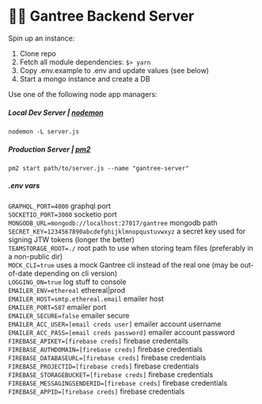 # 🏄‍♂️ Gantree Backend Server

Spin up an instance:

1. Clone repo
2. Fetch all module dependencies: `$> yarn` 
3. Copy .env.example to .env and update values (see below)
4. Start a mongo instance and create a DB

Use one of the following node app managers:

##### Local Dev Server | [nodemon](https://www.npmjs.com/package/nodemon)
`nodemon -L server.js` 

##### Production Server | [pm2](https://www.npmjs.com/package/pm2)
`pm2 start path/to/server.js --name "gantree-server"`

##### .env vars
`GRAPHQL_PORT=4000` graphql port  
`SOCKETIO_PORT=3000` socketio port  
`MONGODB_URL=mongodb://localhost:27017/gantree` mongodb path  
`SECRET_KEY=1234567890abcdefghijklmnopqustuvwxyz` a secret key used for signing JTW tokens (longer the better)    
`TEAMSTORAGE_ROOT=./` root path to use when storing team files (preferably in a non-public dir)  
`MOCK_CLI=true` uses a mock Gantree cli instead of the real one (may be out-of-date depending on cli version)  
`LOGGING_ON=true` log stuff to console  
`EMAILER_ENV=ethereal` ethereal|prod  
`EMAILER_HOST=smtp.ethereal.email` emailer host  
`EMAILER_PORT=587` emailer port  
`EMAILER_SECURE=false` emailer secure  
`EMAILER_ACC_USER=[email creds user]` emailer account username  
`EMAILER_ACC_PASS=[email creds password]`  emailer account password  
`FIREBASE_APIKEY=[firebase creds]` firebase credentails  
`FIREBASE_AUTHDOMAIN=[firebase creds]` firebase credentials  
`FIREBASE_DATABASEURL=[firebase creds]` firebase credentials  
`FIREBASE_PROJECTID=[firebase creds]` firebase credentials  
`FIREBASE_STORAGEBUCKET=[firebase creds]` firebase credentials  
`FIREBASE_MESSAGINGSENDERID=[firebase creds]` firebase credentials  
`FIREBASE_APPID=[firebase creds]` firebase credentials  
